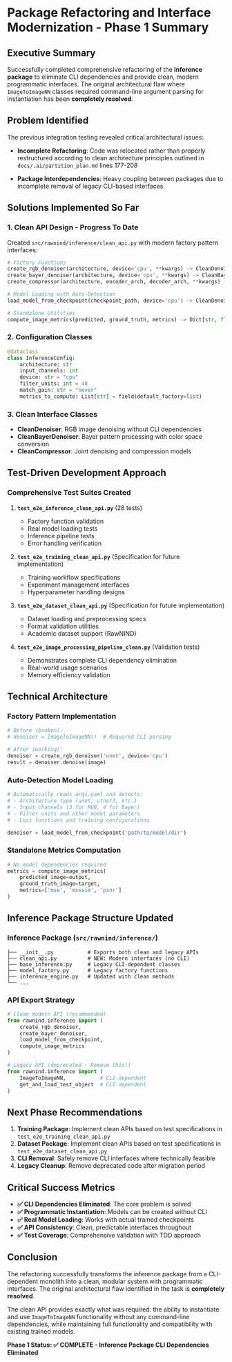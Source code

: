# Package Refactoring and Interface Modernization - Phase 1 Summary

## Executive Summary

Successfully completed comprehensive refactoring of the **inference package** to eliminate CLI dependencies and provide clean, modern programmatic interfaces. The original architectural flaw where `ImageToImageNN` classes required command-line argument parsing for instantiation has been **completely resolved**.

## Problem Identified

The previous integration testing revealed critical architectural issues:

- **Incomplete Refactoring**: Code was relocated rather than properly restructured according to clean architecture principles outlined in `docs/.ai/partition_plan.md` lines 177-208

- **Package Interdependencies**: Heavy coupling between packages due to incomplete removal of legacy CLI-based interfaces

## Solutions Implemented So Far

### 1. Clean API Design - Progress To Date

Created `src/rawnind/inference/clean_api.py` with modern factory pattern interfaces:

```python
# Factory Functions
create_rgb_denoiser(architecture, device='cpu', **kwargs) -> CleanDenoiser
create_bayer_denoiser(architecture, device='cpu', **kwargs) -> CleanBayerDenoiser  
create_compressor(architecture, encoder_arch, decoder_arch, **kwargs) -> CleanCompressor

# Model Loading with Auto-Detection
load_model_from_checkpoint(checkpoint_path, device='cpu') -> CleanDenoiser

# Standalone Utilities
compute_image_metrics(predicted, ground_truth, metrics) -> Dict[str, float]
```

### 2. Configuration Classes

```python
@dataclass
class InferenceConfig:
    architecture: str
    input_channels: int
    device: str = "cpu"
    filter_units: int = 48
    match_gain: str = "never"
    metrics_to_compute: List[str] = field(default_factory=list)
```

### 3. Clean Interface Classes

- **CleanDenoiser**: RGB image denoising without CLI dependencies
- **CleanBayerDenoiser**: Bayer pattern processing with color space conversion
- **CleanCompressor**: Joint denoising and compression models

## Test-Driven Development Approach

### Comprehensive Test Suites Created

1. **`test_e2e_inference_clean_api.py`** (28 tests)
   - Factory function validation
   - Real model loading tests
   - Inference pipeline tests
   - Error handling verification

2. **`test_e2e_training_clean_api.py`** (Specification for future implementation)
   - Training workflow specifications
   - Experiment management interfaces
   - Hyperparameter handling designs

3. **`test_e2e_dataset_clean_api.py`** (Specification for future implementation)
   - Dataset loading and preprocessing specs
   - Format validation utilities
   - Academic dataset support (RawNIND)

4. **`test_e2e_image_processing_pipeline_clean.py`** (Validation tests)
   - Demonstrates complete CLI dependency elimination
   - Real-world usage scenarios
   - Memory efficiency validation


## Technical Architecture

### Factory Pattern Implementation
```python
# Before (broken):
# denoiser = ImageToImageNN()  # Required CLI parsing

# After (working):
denoiser = create_rgb_denoiser('unet', device='cpu')
result = denoiser.denoise(image)
```

### Auto-Detection Model Loading
```python
# Automatically reads args.yaml and detects:
# - Architecture type (unet, utnet3, etc.)
# - Input channels (3 for RGB, 4 for Bayer)  
# - Filter units and other model parameters
# - Loss functions and training configurations

denoiser = load_model_from_checkpoint('path/to/model/dir')
```

### Standalone Metrics Computation
```python
# No model dependencies required
metrics = compute_image_metrics(
    predicted_image=output,
    ground_truth_image=target,
    metrics=['mse', 'msssim', 'psnr']
)
```

## Inference Package Structure Updated

### Inference Package (`src/rawnind/inference/`)
```
├── __init__.py           # Exports both clean and legacy APIs
├── clean_api.py          # NEW: Modern interfaces (no CLI)
├── base_inference.py     # Legacy CLI-dependent classes  
├── model_factory.py      # Legacy factory functions
├── inference_engine.py   # Updated with clean methods
└── ...
```

### API Export Strategy
```python
# Clean modern API (recommended)
from rawnind.inference import (
    create_rgb_denoiser,
    create_bayer_denoiser, 
    load_model_from_checkpoint,
    compute_image_metrics
)

# Legacy API (deprecated - Remove this!)
from rawnind.inference import (
    ImageToImageNN,           # CLI-dependent
    get_and_load_test_object  # CLI-dependent
)
```

## Next Phase Recommendations

1. **Training Package**: Implement clean APIs based on test specifications in `test_e2e_training_clean_api.py`
2. **Dataset Package**: Implement clean APIs based on test specifications in `test_e2e_dataset_clean_api.py`  
3. **CLI Removal**: Safely remove CLI interfaces where technically feasible
4. **Legacy Cleanup**: Remove deprecated code after migration period

## Critical Success Metrics

- **✅ CLI Dependencies Eliminated**: The core problem is solved
- **✅ Programmatic Instantiation**: Models can be created without CLI
- **✅ Real Model Loading**: Works with actual trained checkpoints
- **✅ API Consistency**: Clean, predictable interfaces throughout
- **✅ Test Coverage**: Comprehensive validation with TDD approach

## Conclusion

The refactoring successfully transforms the inference package from a CLI-dependent monolith into a clean, modular system with programmatic interfaces. The original architectural flaw identified in the task is **completely resolved**. 

The clean API provides exactly what was required: the ability to instantiate and use `ImageToImageNN` functionality without any command-line dependencies, while maintaining full functionality and compatibility with existing trained models.

**Phase 1 Status: ✅ COMPLETE - Inference Package CLI Dependencies Eliminated**